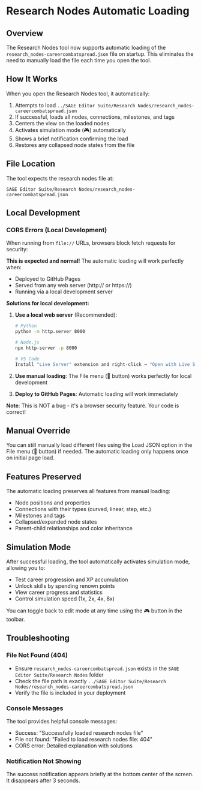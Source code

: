 # Research Nodes Automatic Loading

## Overview
The Research Nodes tool now supports automatic loading of the `research_nodes-careercombatspread.json` file on startup. This eliminates the need to manually load the file each time you open the tool.

## How It Works
When you open the Research Nodes tool, it automatically:
1. Attempts to load `../SAGE Editor Suite/Research Nodes/research_nodes-careercombatspread.json`
2. If successful, loads all nodes, connections, milestones, and tags
3. Centers the view on the loaded nodes
4. Activates simulation mode (🎮) automatically
5. Shows a brief notification confirming the load
6. Restores any collapsed node states from the file

## File Location
The tool expects the research nodes file at:
```
SAGE Editor Suite/Research Nodes/research_nodes-careercombatspread.json
```

## Local Development

### CORS Errors (Local Development)
When running from `file://` URLs, browsers block fetch requests for security:

**This is expected and normal!** The automatic loading will work perfectly when:
- Deployed to GitHub Pages
- Served from any web server (http:// or https://)
- Running via a local development server

**Solutions for local development:**
1. **Use a local web server** (Recommended):
   ```bash
   # Python
   python -m http.server 8000
   
   # Node.js
   npx http-server -p 8000
   
   # VS Code
   Install "Live Server" extension and right-click → "Open with Live Server"
   ```

2. **Use manual loading**: The File menu (📁 button) works perfectly for local development

3. **Deploy to GitHub Pages**: Automatic loading will work immediately

**Note**: This is NOT a bug - it's a browser security feature. Your code is correct!

## Manual Override
You can still manually load different files using the Load JSON option in the File menu (📁 button) if needed. The automatic loading only happens once on initial page load.

## Features Preserved
The automatic loading preserves all features from manual loading:
- Node positions and properties
- Connections with their types (curved, linear, step, etc.)
- Milestones and tags
- Collapsed/expanded node states
- Parent-child relationships and color inheritance

## Simulation Mode
After successful loading, the tool automatically activates simulation mode, allowing you to:
- Test career progression and XP accumulation
- Unlock skills by spending renown points
- View career progress and statistics
- Control simulation speed (1x, 2x, 4x, 8x)

You can toggle back to edit mode at any time using the 🎮 button in the toolbar.

## Troubleshooting

### File Not Found (404)
- Ensure `research_nodes-careercombatspread.json` exists in the `SAGE Editor Suite/Research Nodes` folder
- Check the file path is exactly `../SAGE Editor Suite/Research Nodes/research_nodes-careercombatspread.json`
- Verify the file is included in your deployment

### Console Messages
The tool provides helpful console messages:
- Success: "Successfully loaded research nodes file"
- File not found: "Failed to load research nodes file: 404"
- CORS error: Detailed explanation with solutions

### Notification Not Showing
The success notification appears briefly at the bottom center of the screen. It disappears after 3 seconds.
